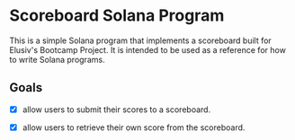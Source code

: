 # Scoreboard Solana Program

This is a simple Solana program that implements a scoreboard built for Elusiv's Bootcamp Project. It is intended to be used as a reference for how to write Solana programs.

## Goals

- [x] allow users to submit their scores to a scoreboard.
- [x] allow users to retrieve their own score from the scoreboard.



